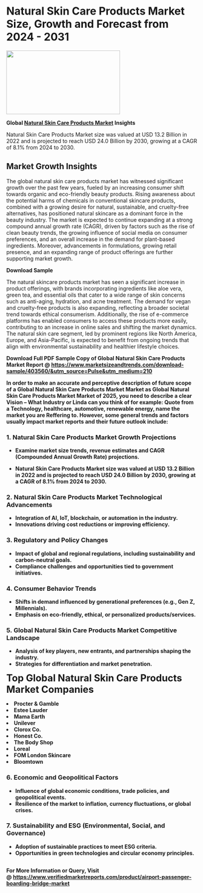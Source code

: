 <H1>Natural Skin Care Products Market Size, Growth and Forecast from 2024 - 2031</H1><img class="aligncenter size-medium wp-image-584254" src="https://thirdeyenews.in/wp-content/uploads/2024/09/Global-Market-Research-300x168.jpeg" alt="" width="300" height="168" /><p><strong>Global&nbsp;<a href="https://www.marketsizeandtrends.com/download-sample/403560/&amp;utm_source=Pulse&amp;utm_medium=210">Natural Skin Care Products Market</a> Insights</strong></p><p>Natural Skin Care Products Market size was valued at USD 13.2 Billion in 2022 and is projected to reach USD 24.0 Billion by 2030, growing at a CAGR of 8.1% from 2024 to 2030.</p><p><h2>Market Growth Insights</h2> <p>The global natural skin care products market has witnessed significant growth over the past few years, fueled by an increasing consumer shift towards organic and eco-friendly beauty products. Rising awareness about the potential harms of chemicals in conventional skincare products, combined with a growing desire for natural, sustainable, and cruelty-free alternatives, has positioned natural skincare as a dominant force in the beauty industry. The market is expected to continue expanding at a strong compound annual growth rate (CAGR), driven by factors such as the rise of clean beauty trends, the growing influence of social media on consumer preferences, and an overall increase in the demand for plant-based ingredients. Moreover, advancements in formulations, growing retail presence, and an expanding range of product offerings are further supporting market growth.</p> <p><strong>Download Sample</strong></p> <p>The natural skincare products market has seen a significant increase in product offerings, with brands incorporating ingredients like aloe vera, green tea, and essential oils that cater to a wide range of skin concerns such as anti-aging, hydration, and acne treatment. The demand for vegan and cruelty-free products is also expanding, reflecting a broader societal trend towards ethical consumerism. Additionally, the rise of e-commerce platforms has enabled consumers to access these products more easily, contributing to an increase in online sales and shifting the market dynamics. The natural skin care segment, led by prominent regions like North America, Europe, and Asia-Pacific, is expected to benefit from ongoing trends that align with environmental sustainability and healthier lifestyle choices. <p><strong></p><p><span class=""><strong>Download Full PDF Sample Copy of Global Natural Skin Care Products Market Report</strong> @ <a href="https://www.marketsizeandtrends.com/download-sample/403560/&amp;utm_source=Pulse&amp;utm_medium=210" target="_blank">https://www.marketsizeandtrends.com/download-sample/403560/&amp;utm_source=Pulse&amp;utm_medium=210</a></span></p><p>In order to make an accurate and perceptive description of future scope of a Global&nbsp;Natural Skin Care Products Market Market as Global&nbsp;Natural Skin Care Products Market Market of 2025, you need to describe a clear Vision &ndash; What Industry or Linda can you think of for example: Quote from a Technology, healthcare, automotive, renewable energy, name the market you are Reffering to. However, some general trends and factors usually impact market reports and their future outlook include:</p><h3>1.&nbsp;<strong>Natural Skin Care Products Market Growth Projections</strong></h3><ul><li>Examine market size trends, revenue estimates and CAGR (Compounded Annual Growth Rate) projections.</li><li><p>Natural Skin Care Products Market size was valued at USD 13.2 Billion in 2022 and is projected to reach USD 24.0 Billion by 2030, growing at a CAGR of 8.1% from 2024 to 2030.</p></li></ul><h3>2.&nbsp;<strong>Natural Skin Care Products Market Technological Advancements</strong></h3><ul><li>Integration of AI, IoT, blockchain, or automation in the industry.</li><li>Innovations driving cost reductions or improving efficiency.</li></ul><h3>3.&nbsp;<strong>Regulatory and Policy Changes</strong></h3><ul><li>Impact of global and regional regulations, including sustainability and carbon-neutral goals.</li><li>Compliance challenges and opportunities tied to government initiatives.</li></ul><h3>4.&nbsp;<strong>Consumer Behavior Trends</strong></h3><ul><li>Shifts in demand influenced by generational preferences (e.g., Gen Z, Millennials).</li><li>Emphasis on eco-friendly, ethical, or personalized products/services.</li></ul><h3>5.&nbsp;<strong>Global Natural Skin Care Products Market Competitive Landscape</strong></h3><ul><li>Analysis of key players, new entrants, and partnerships shaping the industry.</li><li>Strategies for differentiation and market penetration.</li></ul><p data-pm-slice="1 1 []"><span style="color: inherit; font-family: inherit; font-size: 25px;">Top Global Natural Skin Care Products Market Companies</span></p><div class="" data-test-id=""><p><li>Procter & Gamble</li><li> Estee Lauder</li><li> Mama Earth</li><li> Unilever</li><li> Clorox Co.</li><li> Honest Co.</li><li> The Body Shop</li><li> Loreal</li><li> FOM London Skincare</li><li> Bloomtown</li></p></div><h3>6.&nbsp;<strong>Economic and Geopolitical Factors</strong></h3><ul><li>Influence of global economic conditions, trade policies, and geopolitical events.</li><li>Resilience of the market to inflation, currency fluctuations, or global crises.</li></ul><h3>7.&nbsp;<strong>Sustainability and ESG (Environmental, Social, and Governance)</strong></h3><ul><li>Adoption of sustainable practices to meet ESG criteria.</li><li>Opportunities in green technologies and circular economy principles.</li></ul><h2><strong style="font-size: 14px;">For More Information or Query, Visit @&nbsp;</strong><a style="background-color: #ffffff; font-size: 14px;" href="https://www.marketsizeandtrends.com/report/natural-skin-care-products-market/" target="_blank">https://www.verifiedmarketreports.com/product/airport-passenger-boarding-bridge-market</a></h2>

